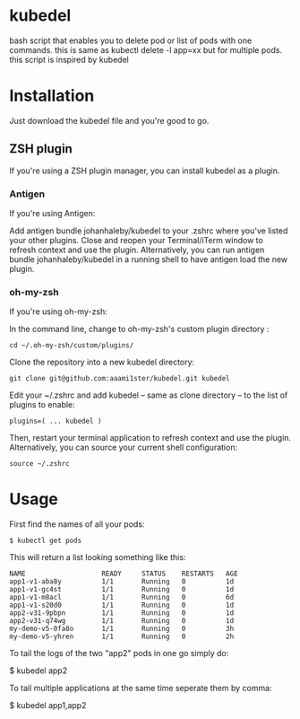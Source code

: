 # kubedel
bash script that enables you to delete pod  or list of pods with one commands. this is same as kubectl delete -l app=xx but for multiple pods. this script is inspired by kubedel 

# Installation
Just download the kubedel file and you're good to go.

## ZSH plugin
If you're using a ZSH plugin manager, you can install kubedel as a plugin.

### Antigen
If you're using Antigen:

Add antigen bundle johanhaleby/kubedel to your .zshrc where you've listed your other plugins.
Close and reopen your Terminal/iTerm window to refresh context and use the plugin. Alternatively, you can run antigen bundle johanhaleby/kubedel in a running shell to have antigen load the new plugin.
### oh-my-zsh
If you're using oh-my-zsh:

In the command line, change to oh-my-zsh's custom plugin directory :
```
cd ~/.oh-my-zsh/custom/plugins/
```
Clone the repository into a new kubedel directory:
```
git clone git@github.com:aaami1ster/kubedel.git kubedel
```
Edit your ~/.zshrc and add kubedel – same as clone directory – to the list of plugins to enable:
```
plugins=( ... kubedel )
```
Then, restart your terminal application to refresh context and use the plugin. Alternatively, you can source your current shell configuration:
```
source ~/.zshrc
```

# Usage

First find the names of all your pods:
```
$ kubectl get pods
```
This will return a list looking something like this:
```
NAME                   READY     STATUS    RESTARTS   AGE
app1-v1-aba8y          1/1       Running   0          1d
app1-v1-gc4st          1/1       Running   0          1d
app1-v1-m8acl  	       1/1       Running   0          6d
app1-v1-s20d0  	       1/1       Running   0          1d
app2-v31-9pbpn         1/1       Running   0          1d
app2-v31-q74wg         1/1       Running   0          1d
my-demo-v5-0fa8o       1/1       Running   0          3h
my-demo-v5-yhren       1/1       Running   0          2h
```

To tail the logs of the two "app2" pods in one go simply do:

$ kubedel app2

To tail multiple applications at the same time seperate them by comma:

$ kubedel app1,app2
